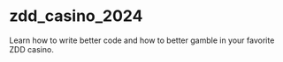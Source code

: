 # zdd_casino_2024
Learn how to write better code and how to better gamble in your favorite ZDD casino. 
